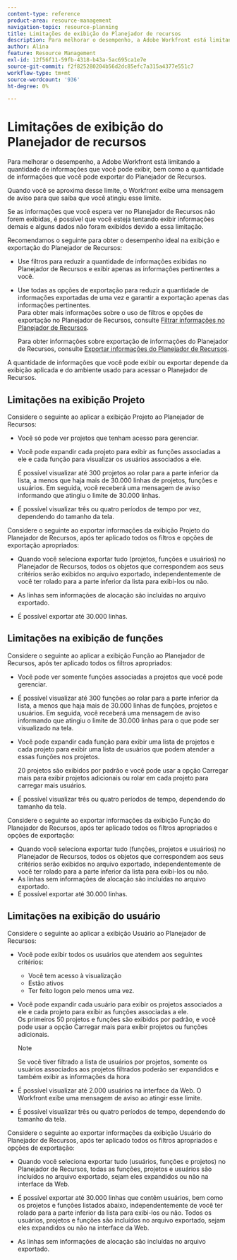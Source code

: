```yaml
---
content-type: reference
product-area: resource-management
navigation-topic: resource-planning
title: Limitações de exibição do Planejador de recursos
description: Para melhorar o desempenho, a Adobe Workfront está limitando a quantidade de informações que você pode exibir, bem como a quantidade de informações que você pode exportar do Planejador de Recursos.
author: Alina
feature: Resource Management
exl-id: 12f56f11-59fb-4318-b43a-5ac695ca1e7e
source-git-commit: f2f825280204b56d2dc85efc7a315a4377e551c7
workflow-type: tm+mt
source-wordcount: '936'
ht-degree: 0%

---
```


# Limitações de exibição do Planejador de recursos

Para melhorar o desempenho, a Adobe Workfront está limitando a quantidade de informações que você pode exibir, bem como a quantidade de informações que você pode exportar do Planejador de Recursos.

Quando você se aproxima desse limite, o Workfront exibe uma mensagem de aviso para que saiba que você atingiu esse limite.

Se as informações que você espera ver no Planejador de Recursos não forem exibidas, é possível que você esteja tentando exibir informações demais e alguns dados não foram exibidos devido a essa limitação.

Recomendamos o seguinte para obter o desempenho ideal na exibição e exportação do Planejador de Recursos:

* Use filtros para reduzir a quantidade de informações exibidas no Planejador de Recursos e exibir apenas as informações pertinentes a você.
* Use todas as opções de exportação para reduzir a quantidade de informações exportadas de uma vez e garantir a exportação apenas das informações pertinentes.\
   Para obter mais informações sobre o uso de filtros e opções de exportação no Planejador de Recursos, consulte [Filtrar informações no Planejador de Recursos](../../resource-mgmt/resource-planning/filter-resource-planner.md).

   Para obter informações sobre exportação de informações do Planejador de Recursos, consulte [Exportar informações do Planejador de Recursos](../../resource-mgmt/resource-planning/export-resource-planner.md).

A quantidade de informações que você pode exibir ou exportar depende da exibição aplicada e do ambiente usado para acessar o Planejador de Recursos.

## Limitações na exibição Projeto

Considere o seguinte ao aplicar a exibição Projeto ao Planejador de Recursos:

* Você só pode ver projetos que tenham acesso para gerenciar.
* Você pode expandir cada projeto para exibir as funções associadas a ele e cada função para visualizar os usuários associados a ele.

   É possível visualizar até 300 projetos ao rolar para a parte inferior da lista, a menos que haja mais de 30.000 linhas de projetos, funções e usuários. Em seguida, você receberá uma mensagem de aviso informando que atingiu o limite de 30.000 linhas.

* É possível visualizar três ou quatro períodos de tempo por vez, dependendo do tamanho da tela.

Considere o seguinte ao exportar informações da exibição Projeto do Planejador de Recursos, após ter aplicado todos os filtros e opções de exportação apropriados:

* Quando você seleciona exportar tudo (projetos, funções e usuários) no Planejador de Recursos, todos os objetos que correspondem aos seus critérios serão exibidos no arquivo exportado, independentemente de você ter rolado para a parte inferior da lista para exibi-los ou não.
* As linhas sem informações de alocação são incluídas no arquivo exportado.

* É possível exportar até 30.000 linhas.

## Limitações na exibição de funções

Considere o seguinte ao aplicar a exibição Função ao Planejador de Recursos, após ter aplicado todos os filtros apropriados:

* Você pode ver somente funções associadas a projetos que você pode gerenciar.

* É possível visualizar até 300 funções ao rolar para a parte inferior da lista, a menos que haja mais de 30.000 linhas de funções, projetos e usuários. Em seguida, você receberá uma mensagem de aviso informando que atingiu o limite de 30.000 linhas para o que pode ser visualizado na tela.
* Você pode expandir cada função para exibir uma lista de projetos e cada projeto para exibir uma lista de usuários que podem atender a essas funções nos projetos.

   20 projetos são exibidos por padrão e você pode usar a opção Carregar mais para exibir projetos adicionais ou rolar em cada projeto para carregar mais usuários.

* É possível visualizar três ou quatro períodos de tempo, dependendo do tamanho da tela.

Considere o seguinte ao exportar informações da exibição Função do Planejador de Recursos, após ter aplicado todos os filtros apropriados e opções de exportação:

* Quando você seleciona exportar tudo (funções, projetos e usuários) no Planejador de Recursos, todos os objetos que correspondem aos seus critérios serão exibidos no arquivo exportado, independentemente de você ter rolado para a parte inferior da lista para exibi-los ou não.
* As linhas sem informações de alocação são incluídas no arquivo exportado.
* É possível exportar até 30.000 linhas.

## Limitações na exibição do usuário

Considere o seguinte ao aplicar a exibição Usuário ao Planejador de Recursos:

* Você pode exibir todos os usuários que atendem aos seguintes critérios:

   * Você tem acesso à visualização
   * Estão ativos
   * Ter feito logon pelo menos uma vez.

* Você pode expandir cada usuário para exibir os projetos associados a ele e cada projeto para exibir as funções associadas a ele.\
   Os primeiros 50 projetos e funções são exibidos por padrão, e você pode usar a opção Carregar mais para exibir projetos ou funções adicionais.

   >[!NOTE]
   >
   >Se você tiver filtrado a lista de usuários por projetos, somente os usuários associados aos projetos filtrados poderão ser expandidos e também exibir as informações da hora

* É possível visualizar até 2.000 usuários na interface da Web. O Workfront exibe uma mensagem de aviso ao atingir esse limite.
* É possível visualizar três ou quatro períodos de tempo, dependendo do tamanho da tela.

Considere o seguinte ao exportar informações da exibição Usuário do Planejador de Recursos, após ter aplicado todos os filtros apropriados e opções de exportação:

* Quando você seleciona exportar tudo (usuários, funções e projetos) no Planejador de Recursos, todas as funções, projetos e usuários são incluídos no arquivo exportado, sejam eles expandidos ou não na interface da Web.

* É possível exportar até 30.000 linhas que contêm usuários, bem como os projetos e funções listados abaixo, independentemente de você ter rolado para a parte inferior da lista para exibi-los ou não. Todos os usuários, projetos e funções são incluídos no arquivo exportado, sejam eles expandidos ou não na interface da Web.
* As linhas sem informações de alocação são incluídas no arquivo exportado.
